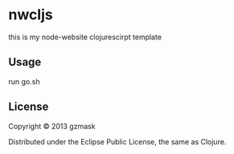 # nwcljs

this is my node-website clojurescirpt template

## Usage

run go.sh

## License

Copyright © 2013 gzmask

Distributed under the Eclipse Public License, the same as Clojure.
